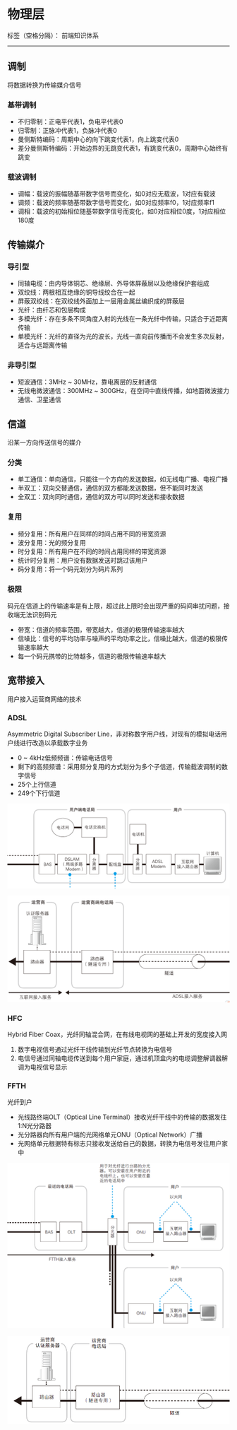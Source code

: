 # 物理层

标签（空格分隔）： 前端知识体系

---

## 调制

将数据转换为传输媒介信号

### 基带调制

* 不归零制：正电平代表1，负电平代表0
* 归零制：正脉冲代表1，负脉冲代表0
* 曼侧斯特编码：周期中心的向下跳变代表1，向上跳变代表0
* 差分曼侧斯特编码：开始边界的无跳变代表1，有跳变代表0，周期中心始终有跳变

### 载波调制

* 调幅：载波的振幅随基带数字信号而变化，如0对应无载波，1对应有载波
* 调频：载波的频率随基带数字信号而变化，如0对应频率f0，1对应频率f1
* 调相：载波的初始相位随基带数字信号而变化，如0对应相位0度，1对应相位180度

## 传输媒介

### 导引型

* 同轴电缆：由内导体铜芯、绝缘层、外导体屏蔽层以及绝缘保护套组成
* 双绞线：两根相互绝缘的铜导线绞合在一起
 * 屏蔽双绞线：在双绞线外面加上一层用金属丝编织成的屏蔽层
* 光纤：由纤芯和包层构成
 * 多模光纤：存在多条不同角度入射的光线在一条光纤中传输，只适合于近距离传输
 * 单模光纤：光纤的直径为光的波长，光线一直向前传播而不会发生多次反射，适合与远距离传输

### 非导引型

* 短波通信：3MHz ~ 30MHz，靠电离层的反射通信
* 无线电微波通信：300MHz ~ 300GHz，在空间中直线传播，如地面微波接力通信、卫星通信

## 信道

沿某一方向传送信号的媒介

### 分类

* 单工通信：单向通信，只能往一个方向的发送数据，如无线电广播、电视广播
* 半双工：双向交替通信，通信的双方都能发送数据，但不能同时发送
* 全双工：双向同时通信，通信的双方可以同时发送和接收数据

### 复用

* 频分复用：所有用户在同样的时间占用不同的带宽资源
 * 波分复用：光的频分复用
* 时分复用：所有用户在不同的时间占用同样的带宽资源
 * 统计时分复用：用户没有数据发送时跳过该用户
* 码分复用：将一个码元划分为码片系列

### 极限

码元在信道上的传输速率是有上限，超过此上限时会出现严重的码间串扰问题，接收端无法识别码元

* 带宽：信道的频率范围，带宽越大，信道的极限传输速率越大
* 信噪比：信号的平均功率与噪声的平均功率之比，信噪比越大，信道的极限传输速率越大
* 每一个码元携带的比特越多，信道的极限传输速率越大

## 宽带接入

用户接入运营商网络的技术

### ADSL

Asymmetric Digital Subscriber Line，非对称数字用户线，对现有的模拟电话用户线进行改造以承载数字业务

* 0 ~ 4kHz低频频谱：传输电话信号
* 剩下的高频频谱：采用频分复用的方式划分为多个子信道，传输载波调制的数字信号
 * 25个上行信道
 * 249个下行信道

![ADSL接入1](https://raw.githubusercontent.com/wchaochao/images/master/gitbook-network-base/ADSL-1.png)

![ADSL接入2](https://raw.githubusercontent.com/wchaochao/images/master/gitbook-network-base/ADSL-2.png)

### HFC

Hybrid Fiber Coax，光纤同轴混合网，在有线电视网的基础上开发的宽度接入网

1. 数字电视信号通过光纤干线传输到光纤节点转换为电信号
2. 电信号通过同轴电缆传送到每个用户家庭，通过机顶盒内的电缆调整解调器解调为电视信号显示

### FFTH

光纤到户

* 光线路终端OLT（Optical Line Terminal）接收光纤干线中的传输的数据发往1:N光分路器
* 光分路器向所有用户端的光网络单元ONU（Optical Network）广播
* 光网络单元根据特有标志只接收发送给自己的数据，转换为电信号发往用户家中

![FFTH接入](https://raw.githubusercontent.com/wchaochao/images/master/gitbook-network-base/fiber-split.png)

![FFTH接入2](https://raw.githubusercontent.com/wchaochao/images/master/gitbook-network-base/fiber-split-2.png)
